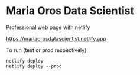 # Maria Oros Data Scientist
Professional web page with netlify

https://mariaorosdatascientist.netlify.app

To run (test or prod respectively)
```
netlify deploy
netlify deploy --prod

```

